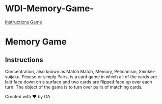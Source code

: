 # WDI-Memory-Game-



<!DOCTYPE html>

<head>
	<title>Memory Game</title>
	<link rel="stylesheet" type="text/css" href="style.css">

</head>

<nav class="clearfix">
  <a href="#">Instructions</a>
  <a href="#">Game</a>
</nav>



<body>



<h1> Memory Game</h1>
<h2> Instructions</h2>

<p> Concentration, also known as Match Match, Memory, Pelmanism, Shinkei-suijaku, Pexeso or simply Pairs, is a card game in which all of the cards are laid face down on a surface and two cards are flipped face up over each turn. The object of the game is to turn over pairs of matching cards.</p>



<div id="game-board" class="board">
  </div>


  
<footer> Created with &hearts; by <span class="name">GA</span>
</footer>

<script src="main.js"></script>
</body>
</html>
